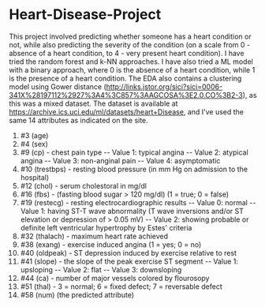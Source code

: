 # Heart-Disease-Project

This project involved predicting whether someone has a heart condition or not, while also predicting the severity of the condition (on a scale from 0 - absence of a heart condition, to 4 - very present heart condition). I have tried the random forest and k-NN approaches.
I have also tried a ML model with a binary approach, where 0 is the absence of a heart condition, while 1 is the presence of a heart condition.
The EDA also contains a clustering model using Gower distance (http://links.jstor.org/sici?sici=0006-341X%28197112%2927%3A4%3C857%3AAGCOSA%3E2.0.CO%3B2-3), as this was a mixed dataset.
The dataset is available at https://archive.ics.uci.edu/ml/datasets/heart+Disease, and I've used the same 14 attributes as indicated on the site.

1. #3 (age)
2. #4 (sex)
3. #9 (cp) - chest pain type
-- Value 1: typical angina
-- Value 2: atypical angina
-- Value 3: non-anginal pain
-- Value 4: asymptomatic
4. #10 (trestbps) - resting blood pressure (in mm Hg on admission to the hospital)
5. #12 (chol) - serum cholestoral in mg/dl
6. #16 (fbs) - (fasting blood sugar > 120 mg/dl) (1 = true; 0 = false)
7. #19 (restecg) - resting electrocardiographic results
-- Value 0: normal
-- Value 1: having ST-T wave abnormality (T wave inversions and/or ST elevation or depression of > 0.05 mV)
-- Value 2: showing probable or definite left ventricular hypertrophy by Estes' criteria
8. #32 (thalach) - maximum heart rate achieved
9. #38 (exang) - exercise induced angina (1 = yes; 0 = no)
10. #40 (oldpeak) - ST depression induced by exercise relative to rest
11. #41 (slope) - the slope of the peak exercise ST segment
-- Value 1: upsloping
-- Value 2: flat
-- Value 3: downsloping
12. #44 (ca) - number of major vessels colored by flourosopy
13. #51 (thal)  - 3 = normal; 6 = fixed defect; 7 = reversable defect
14. #58 (num) (the predicted attribute)
